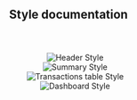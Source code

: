 <header>
    <h2>Style documentation</h2>
</header>

<body>
    <ol align="center">
        <img alt="Header Style" src="../../../assets/docs/header.md"><br>
        <img alt="Summary Style" src="../../../assets/docs/summary.md"><br>
        <img alt="Transactions table Style" src="../../../assets/docs/transactions-table.md"><br>
        <img alt="Dashboard Style" src="../../../assets/docs/dashboard.md"><br>
    </ol>
</body>